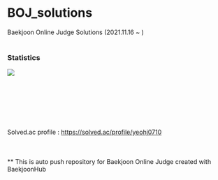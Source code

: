 # BOJ_solutions
Baekjoon Online Judge Solutions (2021.11.16 ~ )<br/><br/>
### Statistics<br/>
<img align='left' src="http://mazassumnida.wtf/api/v2/generate_badge?boj=yeohj0710"><br/>
<br/>
<br/>
<br/>
<br/>
<br/>
<br/>
<br/>
Solved.ac profile : https://solved.ac/profile/yeohj0710 <br/>
<br/>
<br/>
<br/>
** This is auto push repository for Baekjoon Online Judge created with BaekjoonHub<br/><br/>
